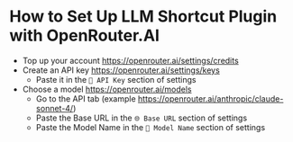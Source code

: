 # How to Set Up LLM Shortcut Plugin with OpenRouter.AI

- Top up your account https://openrouter.ai/settings/credits
- Create an API key https://openrouter.ai/settings/keys
    - Paste it in the `🔑 API Key` section of settings
- Choose a model https://openrouter.ai/models
    - Go to the API tab (example https://openrouter.ai/anthropic/claude-sonnet-4/)
    - Paste the Base URL in the `🌐 Base URL` section of settings
    - Paste the Model Name in the `🤖 Model Name` section of settings
